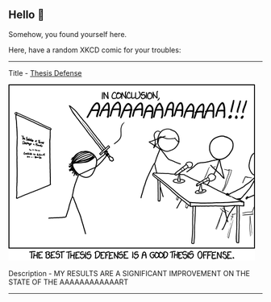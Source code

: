 ## Hello 👀

Somehow, you found yourself here.

Here, have a random XKCD comic for your troubles:

-----------------------------------

Title - [Thesis Defense](https://xkcd.com/1403)

![Thesis Defense](./random_comic.png)

Description - MY RESULTS ARE A SIGNIFICANT IMPROVEMENT ON THE STATE OF THE AAAAAAAAAAAART

-----------------------------------